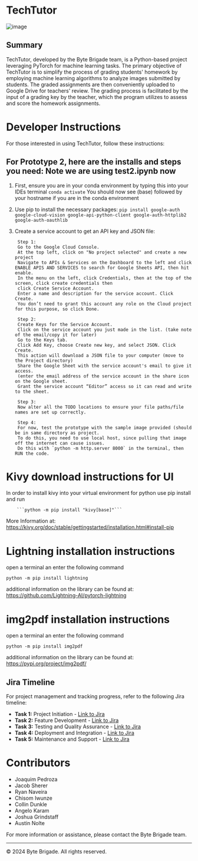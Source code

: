 # TechTutor

![image](https://github.com/Very-Bad-Goose/Senior-Project/assets/71528875/bbd8112f-7414-4646-b828-abc9ef22a103)


## Summary
TechTutor, developed by the Byte Brigade team, is a Python-based project leveraging PyTorch for machine learning tasks. The primary objective of TechTutor is to simplify the process of grading students' homework by employing machine learning algorithms to analyze images submitted by students. The graded assignments are then conveniently uploaded to Google Drive for teachers' review. The grading process is facilitated by the input of a grading key by the teacher, which the program utilizes to assess and score the homework assignments.


# Developer Instructions

For those interested in using TechTutor, follow these instructions:

## For Prototype 2, here are the installs and steps you need: Note we are using test2.ipynb now
1. First, ensure you are in your conda environment by typing this into your IDEs terminal
        `conda activate`
   You should now see (base) followed by your hostname if you are in the conda environment
2. Use pip to install the necessary packages:
        `pip install google-auth google-cloud-vision google-api-python-client google-auth-httplib2 google-auth-oauthlib`
3. Create a service account to get an API key and JSON file:

        Step 1:
        Go to the Google Cloud Console.
        At the top left, click on "No project selected" and create a new project
        Navigate to APIs & Services on the Dashboard to the left and click ENABLE APIS AND SERVICES to search for Google Sheets API, then hit enable.
        In the menu on the left, click Credentials, then at the top of the screen, click create credentials then
        click Create Service Account.
        Enter a name and description for the service account. Click Create.
        You don’t need to grant this account any role on the Cloud project for this purpose, so click Done.

        Step 2:
        Create Keys for the Service Account.
        Click on the service account you just made in the list. (take note of the email/copy it for later)
        Go to the Keys tab.
        Click Add Key, choose Create new key, and select JSON. Click Create.
        This action will download a JSON file to your computer (move to the Project directory)
        Share the Google Sheet with the service account's email to give it access.
        (enter the email address of the service account in the share icon on the Google sheet. 
        Grant the service account “Editor” access so it can read and write to the sheet.
   
        Step 3:
        Now alter all the TODO locations to ensure your file paths/file names are set up correctly.

        Step 4:
        For now, test the prototype with the sample image provided (should be in same directory as project.
        To do this, you need to use local host, since pulling that image off the internet can cause issues.
        Do this with `python -m http.server 8000` in the terminal, then RUN the code. 

# Kivy download instructions for UI
In order to install kivy into your virtual environment for python use pip install and run

        ```python -m pip install "kivy[base]"```

More Information at: https://kivy.org/doc/stable/gettingstarted/installation.html#install-pip

# Lightning installation instructions
open a terminal an enter the following command

```python -m pip install lightning```

additional information on the library can be found at: https://github.com/Lightning-AI/pytorch-lightning

# img2pdf installation instructions
open a terminal an enter the following command

```python -m pip install img2pdf```

additional information on the library can be found at: https://pypi.org/project/img2pdf/


## Jira Timeline

For project management and tracking progress, refer to the following Jira timeline:

- **Task 1:** Project Initiation - [Link to Jira](#)
- **Task 2:** Feature Development - [Link to Jira](#)
- **Task 3:** Testing and Quality Assurance - [Link to Jira](#)
- **Task 4:** Deployment and Integration - [Link to Jira](#)
- **Task 5:** Maintenance and Support - [Link to Jira](#)

# Contributors

- Joaquim Pedroza
- Jacob Sherer
- Ryan Naveira
- Chisom Iwunze
- Collin Dunkle
- Angelo Karam
- Joshua Grindstaff
- Austin Nolte


For more information or assistance, please contact the Byte Brigade team.

---

© 2024 Byte Brigade. All rights reserved.
